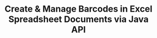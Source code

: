 ---
############################# Static ############################
layout: "auto-gen-gist"
draft: false
path: "assembly/java/barcode/xltm"
otherformats: XLS XLT XLSX XLSM XLTX XLSB ODS 

############################# Head ############################
head_title: "Generate Barcodes Image & Insert It in Excel Spreadsheet via Java API"
head_description: "GroupDocs.Assembly Java API enables programmers to generate & add barcode images inside Excel (XLS, XLT, XLSX, XLSM, XLTX, XLTM & XLSB) Spreadsheet documents."

############################# Header ############################
title: "Create & Manage Barcodes in Excel Spreadsheet Documents via Java API"
description: "GroupDocs.Assembly Java API enables software developers to programmatically generate & manage Barcodes in Excel Spreadsheet documents inside Java & JSP apps."

######################### Download Button #######################
button:
    enable: true

############################# About ############################
about:
    enable: true
    title: "How to Generate Barcode Images in Spreadsheets?"
    content: |
       Spreadsheet software program is a useful tool that allow users to store, analyze, and report on large amounts of data.  GroupDocs.Assembly is a great Java API that makes it easy for software developers to  create, organize, and print barcode images inside Excel spreadsheet. Barcodes are digital code storing machine-readable information that brings speed and accuracy to inventory systems. Using GroupDocs.Assembly Java API you can programmatically draw numerous 1D & 2D barcode images with the personalized text, appearance, and different encoding types inside Microsoft Excel spreadsheet. The API also makes it easy for users to manage their Barcodes and does not require any external software or third party tool to be installed. It support features like modifying Barcode image size, settings foreground and background colors, adjusting font size, Barcode image resolution adjustment, barcode text auto-correction and many more. 

############################# content ############################
steps:
    enable: true
    block:
    - title_left: "Create Barcodes in XLTM Spreadsheets via Java"
      content_left: |
       GroupDocs.Assembly Java provides complete support for creating and managing Barcodes inside XLTM  spreadsheet. The following Java code demonstrates how to create and insert barcode images inside a Microsoft Excel Spreadsheet document. 

      title_right: "How to Add Barcode Images in XLTM File"
      content_right: |
       * Create an instance of [DocumentAssembler](https://apireference.groupdocs.com/assembly/java/com.groupdocs.assembly/DocumentAssembler) 
       * Call [AssembleDocument](https://apireference.groupdocs.com/assembly/java/com.groupdocs.assembly/DocumentAssembler#assembleDocument-java.io.InputStream-java.io.OutputStream-com.groupdocs.assembly.DataSourceInfo...-) method with the following parameters
          * Stream to read a template document from.
          * Stream to write the resultant document.
          * Document loading and saving options.
          * Details Information on data source objects to be used. .

      gisthash: "d597241fa3f68e3945a19ef3231070eb"
      gistfile: "create_barcodes_in_spreadsheet_file.java"

    - title_left: "System Requirements"
      content_left: |
        GroupDocs.Assembly Java APIs are supported on all major platforms and operating systems. It can generate documents in Microsoft Word, Excel, PowerPoint, Outlook, OpenOffice & 50+ other formats. For complete system requirements guide, please visit [system requirements](https://docs.groupdocs.com/assembly/java/system-requirements/) Before executing the code below, please make sure that you have the following prerequisites installled on your system:
        * Operating Systems: Microsoft Windows, Linux, MacOS
        * Java Versions Support: J2SE 7.0 (1.7), J2SE 8.0 (1.8) or above
        * Get the latest version of GroupDocs.Assembly Java APIs from [Maven](https://mvnrepository.com/artifact/com.groupdocs/groupdocs-assembly/)
        
      title_right: "Why Use GroupDocs.Assembly"
      content_right: |
        * Create custom documents from templates.
        * Dynamically attach email attachments.
        * No additional software is required to create and automate documents.
        * Generates an output document based on the data source.
        * Dynamically insert out document content in report
        * Apply formula during spreadsheet assembly.
        * Provides support for Multiple data formats
        * Sequential data operations support. 

demos:
    enable: true
        

about_formats:
    enable: true


more_formats:
    enable: true


back_to_top:
    enable: true
---